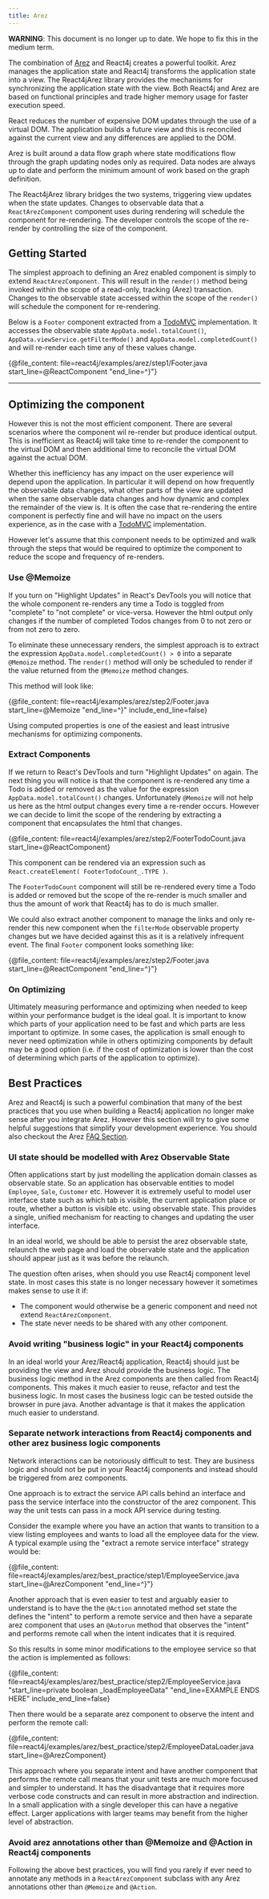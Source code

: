 ```yaml
---
title: Arez
---
```


**WARNING**: This document is no longer up to date. We hope to fix this in the medium term.

The combination of [Arez](https://arez.github.io) and React4j creates a powerful toolkit. Arez manages
the application state and React4j transforms the application state into a view. The React4jArez library provides
the mechanisms for synchronizing the application state with the view. Both React4j and Arez are based on functional
principles and trade higher memory usage for faster execution speed.

React reduces the number of expensive DOM updates through the use of a virtual DOM. The application builds a future
view and this is reconciled against the current view and any differences are applied to the DOM.

Arez is built around a data flow graph where state modifications flow through the graph updating nodes only as
required. Data nodes are always up to date and perform the minimum amount of work based on the graph definition.

The React4jArez library bridges the two systems, triggering view updates when the state updates. Changes to observable
data that a `ReactArezComponent` component uses during rendering will schedule the component for re-rendering. The
developer controls the scope of the re-render by controlling the size of the component.

## Getting Started

The simplest approach to defining an Arez enabled component is simply to extend
`ReactArezComponent`. This will result in the `render()` method being invoked
within the scope of a read-only, tracking (Arez) transaction. Changes to the observable state accessed within the
scope of the `render()` will schedule the component for re-rendering.

Below is a `Footer` component extracted from a [TodoMVC](http://todomvc.com/) implementation. It accesses the
observable state `AppData.model.totalCount()`, `AppData.viewService.getFilterMode()` and
`AppData.model.completedCount()` and will re-render each time any of these values change.

{@file_content: file=react4j/examples/arez/step1/Footer.java start_line=@ReactComponent "end_line=^}"}

---

## Optimizing the component

However this is not the most efficient component. There are several scenarios where the component wil re-render
but produce identical output. This is inefficient as React4j will take time to re-render the component to the
virtual DOM and then additional time to reconcile the virtual DOM against the actual DOM.

Whether this inefficiency has any impact on the user experience will depend upon the application. In particular
it will depend on how frequently the observable data changes, what other parts of the view are updated when the
same observable data changes and how dynamic and complex the remainder of the view is. It is often the case that
re-rendering the entire component is perfectly fine and will have no impact on the users experience, as in the
case with a [TodoMVC](http://todomvc.com/) implementation.

However let's assume that this component needs to be optimized and walk through the steps that would be required to
optimize the component to reduce the scope and frequency of re-renders.

### Use @Memoize

If you turn on "Highlight Updates" in React's DevTools you will notice that the whole component re-renders any time
a Todo is toggled from "complete" to "not complete" or vice-versa. However the html output only changes if the
number of completed Todos changes from 0 to not zero or from not zero to zero.

To eliminate these unnecessary renders, the simplest approach is to extract the expression
`AppData.model.completedCount() > 0` into a separate `@Memoize` method. The `render()` method will only be scheduled
to render if the value returned from the `@Memoize` method changes.

This method will look like:

{@file_content: file=react4j/examples/arez/step2/Footer.java start_line=@Memoize "end_line=^}" include_end_line=false}

Using computed properties is one of the easiest and least intrusive mechanisms for optimizing components.

### Extract Components

If we return to React's DevTools and turn "Highlight Updates" on again. The next thing you will notice is that the
component is re-rendered any time a Todo is added or removed as the value for the expression
`AppData.model.totalCount()` changes. Unfortunately `@Memoize` will not help us here as the html output changes
every time a re-render occurs. However we can decide to limit the scope of the rendering by extracting a component
that encapsulates the html that changes.

{@file_content: file=react4j/examples/arez/step2/FooterTodoCount.java start_line=@ReactComponent}

This component can be rendered via an expression such as `React.createElement( FooterTodoCount_.TYPE )`.

The `FooterTodoCount` component will still be re-rendered every time a Todo is added or removed but the scope
of the re-render is much smaller and thus the amount of work that React4j has to do is much smaller.

We could also extract another component to manage the links and only re-render this new component when the
`filterMode` observable property changes but we have decided against this as it is a relatively infrequent event.
The final `Footer` component looks something like:

{@file_content: file=react4j/examples/arez/step2/Footer.java start_line=@ReactComponent "end_line=^}"}

### On Optimizing

Ultimately measuring performance and optimizing when needed to keep within your performance budget is the ideal
goal. It is important to know which parts of your application need to be fast and which parts are
less important to optimize. In some cases, the application is small enough to never need optimization while
in others optimizing components by default may be a good option (i.e. if the cost of optimization is lower
than the cost of determining which parts of the application to optimize).

## Best Practices

Arez and React4j is such a powerful combination that many of the best practices that you use when building a
React4j application no longer make sense after you integrate Arez. However this section will try to give some
helpful suggestions that simplify your development experience. You should also checkout the Arez
[FAQ Section](faq.html#arez-integration).

### UI state should be modelled with Arez Observable State

Often applications start by just modelling the application domain classes as observable state. So an application
has observable entities to model `Employee`, `Sale`, `Customer` etc. However it is extremely useful to model user
interface state such as which tab is visible, the current application place or route, whether a button is visible
etc. using observable state. This provides a single, unified mechanism for reacting to changes and updating the user
interface.

In an ideal world, we should be able to persist the arez observable state, relaunch the web page and load the
observable state and the application should appear just as it was before the relaunch.

The question often arises, when should you use React4j component level state. In most cases this state is no
longer necessary however it sometimes makes sense to use it if:

* The component would otherwise be a generic component and need not extend `ReactArezComponent`.
* The state never needs to be shared with any other component.

### Avoid writing "business logic" in your React4j components

In an ideal world your Arez/React4j application, React4j should just be providing the view and Arez should
provide the business logic. The business logic method in the Arez components are then called from React4j
components. This makes it much easier to reuse, refactor and test the business logic. In most cases
the business logic can be tested outside the browser in pure java. Another advantage is that it makes the
application much easier to understand.

### Separate network interactions from React4j components and other arez business logic components

Network interactions can be notoriously difficult to test. They are business logic and should not be put in
your React4j components and instead should be triggered from arez components.

One approach is to extract the service API calls behind an interface and pass the service interface into the
constructor of the arez component. This way the unit tests can pass in a mock API service during testing.

Consider the example where you have an action that wants to transition to a view listing employees and wants
to load all the employee data for the view. A typical example using the "extract a remote service interface"
strategy would be:

{@file_content: file=react4j/examples/arez/best_practice/step1/EmployeeService.java start_line=@ArezComponent "end_line=^}"}

Another approach that is even easier to test and arguably easier to understand is to have the the `@Action`
annotated method set state the defines the "intent" to perform a remote service and then have a separate arez
component that uses an `@Autorun` method that observes the "intent" and performs remote call when the intent
indicates that it is required.

So this results in some minor modifications to the employee service so that the action is implemented as follows:

{@file_content: file=react4j/examples/arez/best_practice/step2/EmployeeService.java "start_line=private boolean _loadEmployeeData" "end_line=EXAMPLE ENDS HERE" include_end_line=false}

Then there would be a separate arez component to observe the intent and perform the remote call:

{@file_content: file=react4j/examples/arez/best_practice/step2/EmployeeDataLoader.java start_line=@ArezComponent}

This approach where you separate intent and have another component that performs the remote call means that
your unit tests are much more focused and simpler to understand. It has the disadvantage that it requires more
verbose code constructs and can result in more abstraction and indirection. In a small application with a single
developer this can have a negative effect. Larger applications with larger teams may benefit from the higher
level of abstraction.

### Avoid arez annotations other than @Memoize and @Action in React4j components

Following the above best practices, you will find you rarely if ever need to annotate any methods in a
`ReactArezComponent` subclass with any Arez annotations other than `@Memoize` and `@Action`.
